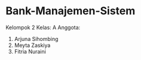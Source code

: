 # Bank-Manajemen-Sistem
Kelompok 2 
Kelas: A
Anggota:
1. Arjuna Sihombing
2. Meyta Zaskiya
3. Fitria Nuraini
